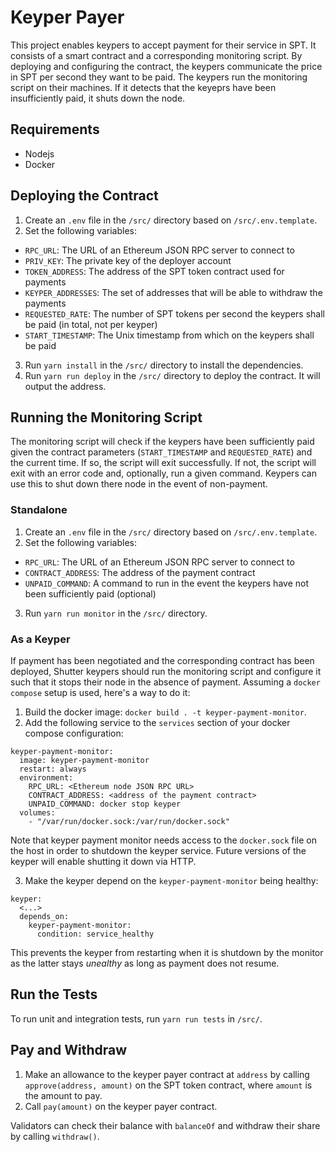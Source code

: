 # Keyper Payer

This project enables keypers to accept payment for their service in SPT. It consists of a smart contract and a corresponding monitoring script. By deploying and configuring the contract, the keypers communicate the price in SPT per second they want to be paid. The keypers run the monitoring script on their machines. If it detects that the keyeprs have been insufficiently paid, it shuts down the node.

## Requirements

- Nodejs
- Docker

## Deploying the Contract

1. Create an `.env` file in the `/src/` directory based on `/src/.env.template`.
2. Set the following variables:

- `RPC_URL`: The URL of an Ethereum JSON RPC server to connect to
- `PRIV_KEY`: The private key of the deployer account
- `TOKEN_ADDRESS`: The address of the SPT token contract used for payments
- `KEYPER_ADDRESSES`: The set of addresses that will be able to withdraw the payments
- `REQUESTED_RATE`: The number of SPT tokens per second the keypers shall be paid (in total, not per keyper)
- `START_TIMESTAMP`: The Unix timestamp from which on the keypers shall be paid

3. Run `yarn install` in the `/src/` directory to install the dependencies.
4. Run `yarn run deploy` in the `/src/` directory to deploy the contract. It will output the address.

## Running the Monitoring Script

The monitoring script will check if the keypers have been sufficiently paid given the contract parameters (`START_TIMESTAMP` and `REQUESTED_RATE`) and the current time. If so, the script will exit successfully. If not, the script will exit with an error code and, optionally, run a given command. Keypers can use this to shut down there node in the event of non-payment.

### Standalone

1. Create an `.env` file in the `/src/` directory based on `/src/.env.template`.
2. Set the following variables:

- `RPC_URL`: The URL of an Ethereum JSON RPC server to connect to
- `CONTRACT_ADDRESS`: The address of the payment contract
- `UNPAID_COMMAND`: A command to run in the event the keypers have not been sufficiently paid (optional)

3. Run `yarn run monitor` in the `/src/` directory.

### As a Keyper

If payment has been negotiated and the corresponding contract has been deployed, Shutter keypers should run the monitoring script and configure it such that it stops their node in the absence of payment. Assuming a `docker compose` setup is used, here's a way to do it:

1. Build the docker image: `docker build . -t keyper-payment-monitor`.
2. Add the following service to the `services` section of your docker compose configuration:

```
keyper-payment-monitor:
  image: keyper-payment-monitor
  restart: always
  environment:
    RPC_URL: <Ethereum node JSON RPC URL>
    CONTRACT_ADDRESS: <address of the payment contract>
    UNPAID_COMMAND: docker stop keyper
  volumes:
    - "/var/run/docker.sock:/var/run/docker.sock"
```

Note that keyper payment monitor needs access to the `docker.sock` file on the host in order to shutdown the keyper service. Future versions of the keyper will enable shutting it down via HTTP.

3. Make the keyper depend on the `keyper-payment-monitor` being healthy:

```
keyper:
  <...>
  depends_on:
    keyper-payment-monitor:
      condition: service_healthy
```

This prevents the keyper from restarting when it is shutdown by the monitor as the latter stays _unealthy_ as long as payment does not resume.

## Run the Tests

To run unit and integration tests, run `yarn run tests` in `/src/`.

## Pay and Withdraw

1. Make an allowance to the keyper payer contract at `address` by calling `approve(address, amount)` on the SPT token contract, where `amount` is the amount to pay.
2. Call `pay(amount)` on the keyper payer contract.

Validators can check their balance with `balanceOf` and withdraw their share by calling `withdraw()`.

